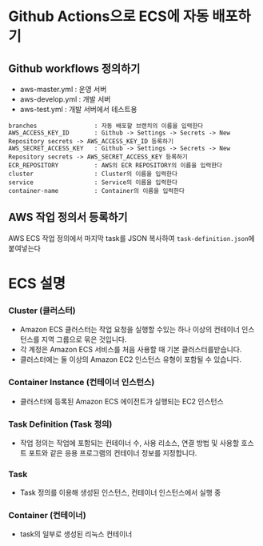 # Github Actions으로 ECS에 자동 배포하기

## Github workflows 정의하기
* aws-master.yml  : 운영 서버
* aws-develop.yml : 개발 서버
* aws-test.yml    : 개발 서버에서 테스트용

```
branches                : 자동 배포할 브랜치의 이름을 입력한다
AWS_ACCESS_KEY_ID       : Github -> Settings -> Secrets -> New Repository secrets -> AWS_ACCESS_KEY_ID 등록하기
AWS_SECRET_ACCESS_KEY   : Github -> Settings -> Secrets -> New Repository secrets -> AWS_SECRET_ACCESS_KEY 등록하기
ECR_REPOSITORY          : AWS의 ECR REPOSITORY의 이름을 입력한다
cluster                 : Cluster의 이름을 입력한다
service                 : Service의 이름을 입력한다
container-name          : Container의 이름을 입력한다
```

## AWS 작업 정의서 등록하기
AWS ECS 작업 정의에서 마지막 task를 JSON 복사하여 `task-definition.json`에 붙여넣는다

## 

# ECS 설명
### Cluster (클러스터)
* Amazon ECS 클러스터는 작업 요청을 실행할 수있는 하나 이상의 컨테이너 인스턴스를 지역 그룹으로 묶은 것입니다.
* 각 계정은 Amazon ECS 서비스를 처음 사용할 때 기본 클러스터를받습니다.
* 클러스터에는 둘 이상의 Amazon EC2 인스턴스 유형이 포함될 수 있습니다.
 
### Container Instance (컨테이너 인스턴스)
* 클러스터에 등록된 Amazon ECS 에이전트가 실행되는 EC2 인스턴스

### Task Definition (Task 정의)
* 작업 정의는 작업에 포함되는 컨테이너 수, 사용 리소스, 연결 방법 및 사용할 호스트 포트와 같은 응용 프로그램의 컨테이너 정보를 지정합니다.

### Task
* Task 정의를 이용해 생성된 인스턴스, 컨테이너 인스턴스에서 실행 중

### Container (컨테이너)
* task의 일부로 생성된 리눅스 컨테이너

